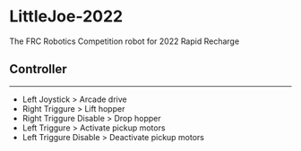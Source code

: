 # LittleJoe-2022
The FRC Robotics Competition robot for 2022 Rapid Recharge

## Controller
---
- Left Joystick          > Arcade drive
- Right Triggure         > Lift hopper
- Right Triggure Disable > Drop hopper
- Left Triggure          > Activate pickup motors
- Left Triggure Disable  > Deactivate pickup motors